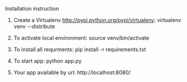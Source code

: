 Installation instruction

1) Create a Virtualenv http://pypi.python.org/pypi/virtualenv:
virtualenv venv --distribute

2) To activate local environment:
source venv/bin/activate

3) To install all requrments:
pip install -r requirements.txt

4) To start app: python app.py

5) Your app available by url: http://localhost:8080/
